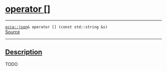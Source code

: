 
<h1 id="operator []">
 <a href="#/api/json/operator_brackets" class="anchor">
   <span>operator []</span>
  </a>
</h1>

<div class="signature">

<hr>

  <div class="definition-container">
    <div class="definition">
      <code><a href="#/api/json/">occa::json</a>& operator [] (<span class="token keyword">const</span> <span class="token keyword">std::string</span> &s)</code>
      <div class="flex-spacing"></div>
      <a href="https://github.com/libocca/occa/blob/6aadf694/include/occa/types/json.hpp#L654" target="_blank">Source</a>
    </div>
    
  </div>

  <hr>
</div>


<h2 id="description">
 <a href="#/api/json/operator_brackets?id=description" class="anchor">
   <span>Description</span>
  </a>
</h2>

TODO
